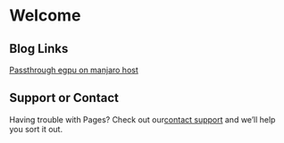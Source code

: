# Welcome

## Blog Links

[Passthrough egpu on manjaro host](https://xflduke.github.io/pages/passthroughEgpuOnManjaro)

## Support or Contact

Having trouble with Pages? Check out our[contact support](https://github.com/xflduke/xflduke.github.io) and we’ll help you sort it out.

